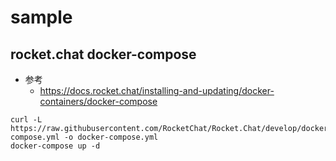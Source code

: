 # sample

## rocket.chat docker-compose

* 参考
    * https://docs.rocket.chat/installing-and-updating/docker-containers/docker-compose
```
curl -L https://raw.githubusercontent.com/RocketChat/Rocket.Chat/develop/docker-compose.yml -o docker-compose.yml
docker-compose up -d
```
